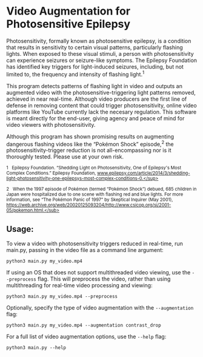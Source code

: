 # Video Augmentation for Photosensitive Epilepsy 

Photosensitivity, formally known as photosensitive epilepsy, is a condition that results in sensitivity to certain visual patterns, particularly flashing lights. When exposed to these visual stimuli, a person with photosensitivity can experience seizures or seizure-like symptoms. The Epilepsy Foundation has identified key triggers for light-induced seizures, including, but not limited to, the frequency and intensity of flashing light.<sup>1</sup>

This program detects patterns of flashing light in video and outputs an augmented video with the photosensitive-triggering light patterns removed, achieved in near real-time. Although video producers are the first line of defense in removing content that could trigger photosensitivity, online video platforms like YouTube currently lack the necesary regulation. This software is meant directly for the end-user, giving agency and peace of mind for video viewers with photosensitivity.

Although this program has shown promising results on augmenting dangerous flashing videos like the “Pokémon Shock” episode,<sup>2</sup> the photosensitivity-trigger reduction is not all-encompassing nor is it thoroughly tested. Please use at your own risk.

<sub>1 &nbsp; Epilepsy Foundation. “Shedding Light on Photosensitivity, One of Epilepsy's Most Complex Conditions.” Epilepsy Foundation, www.epilepsy.com/article/2014/3/shedding-light-photosensitivity-one-epilepsys-most-complex-conditions-0.</sup>

<sub> 2 &nbsp; When the 1997 episode of Pokémon (termed “Pokémon Shock”) debued, 685 children in Japan were hospitalized due to one scene with flashing red and blue lights. For more information, see “The Pokémon Panic of 1997” by Skeptical Inquirer (May 2001), https://web.archive.org/web/20020125093204/http://www.csicop.org/si/2001-05/pokemon.html.</sub>

## Usage:
To view a video with photosensitivity triggers reduced in real-time, run main.py, passing in the video file as a command line argument:
```
python3 main.py my_video.mp4
```

If using an OS that does not support multithreaded video viewing, use the `--preprocess` flag. This will preprocess the video, rather than using multithreading for real-time video processing and viewing:
```
python3 main.py my_video.mp4 --preprocess
```

Optionally, specify the type of video augmentation with the `--augmentation` flag:
```
python3 main.py my_video.mp4 --augmentation contrast_drop
```

For a full list of video augmentation options, use the `--help` flag:
```
python3 main.py --help
```
